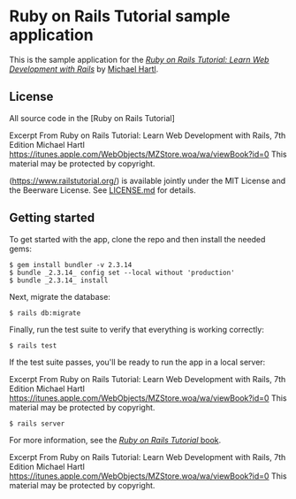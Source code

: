 # Ruby on Rails Tutorial sample application

This is the sample application for the
[*Ruby on Rails Tutorial:
Learn Web Development with Rails*](https://www.railstutorial.org/)
by [Michael Hartl](https://www.michaelhartl.com/).

## License

All source code in the [Ruby on Rails Tutorial]

Excerpt From
Ruby on Rails Tutorial: Learn Web Development with Rails, 7th Edition
Michael Hartl
https://itunes.apple.com/WebObjects/MZStore.woa/wa/viewBook?id=0
This material may be protected by copyright.

(https://www.railstutorial.org/)
is available jointly under the MIT License and the Beerware License. See
[LICENSE.md](LICENSE.md) for details.

## Getting started

To get started with the app, clone the repo and then install the needed gems:

```
$ gem install bundler -v 2.3.14
$ bundle _2.3.14_ config set --local without 'production'
$ bundle _2.3.14_ install
```

Next, migrate the database:

```
$ rails db:migrate
```

Finally, run the test suite to verify that everything is working correctly:

```
$ rails test
```

If the test suite passes, you'll be ready to run the app in a local server:


Excerpt From
Ruby on Rails Tutorial: Learn Web Development with Rails, 7th Edition
Michael Hartl
https://itunes.apple.com/WebObjects/MZStore.woa/wa/viewBook?id=0
This material may be protected by copyright.

```
$ rails server
```

For more information, see the
[*Ruby on Rails Tutorial* book](https://www.railstutorial.org/book).

Excerpt From
Ruby on Rails Tutorial: Learn Web Development with Rails, 7th Edition
Michael Hartl
https://itunes.apple.com/WebObjects/MZStore.woa/wa/viewBook?id=0
This material may be protected by copyright.

